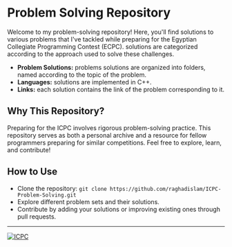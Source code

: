 # Problem Solving Repository

Welcome to my problem-solving repository! Here, you'll find solutions to various problems that I've tackled while preparing for the Egyptian Collegiate Programming Contest (ECPC). solutions are categorized according to the approach used to solve these challenges.

- **Problem Solutions:** problems solutions are organized into folders, named according to the topic of the problem.
- **Languages:** solutions are implemented in C++.
- **Links:** each solution contains the link of the problem corresponding to it.

## Why This Repository?

Preparing for the ICPC involves rigorous problem-solving practice. This repository serves as both a personal archive and a resource for fellow programmers preparing for similar competitions. Feel free to explore, learn, and contribute!


## How to Use

- Clone the repository: `git clone https://github.com/raghadislam/ICPC-Problem-Solving.git`
- Explore different problem sets and their solutions.
- Contribute by adding your solutions or improving existing ones through pull requests.

---

[![ICPC](https://img.shields.io/badge/ICPC-Problem%20Solving-brightgreen)](https://icpc.global/)
